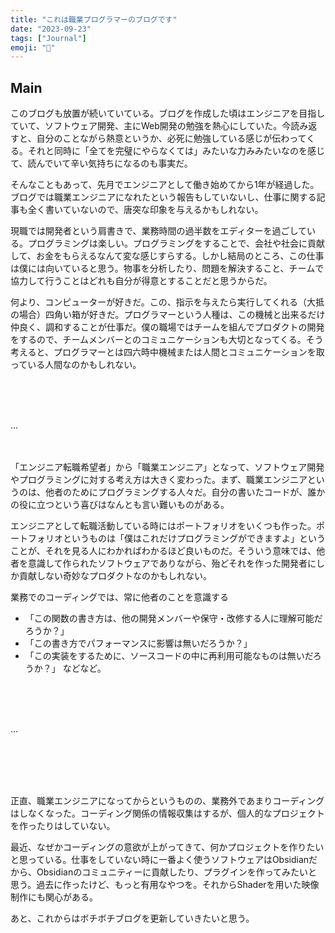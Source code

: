 ```yaml
---
title: "これは職業プログラマーのブログです"
date: "2023-09-23"
tags: ["Journal"]
emoji: "🤞"
---
```


## Main
このブログも放置が続いていている。ブログを作成した頃はエンジニアを目指していて、ソフトウェア開発、主にWeb開発の勉強を熱心にしていた。今読み返すと、自分のことながら熱意というか、必死に勉強している感じが伝わってくる。それと同時に「全てを完璧にやらなくては」みたいな力みみたいなのを感じて、読んでいて辛い気持ちになるのも事実だ。

そんなこともあって、先月でエンジニアとして働き始めてから1年が経過した。ブログでは職業エンジニアになれたという報告もしていないし、仕事に関する記事も全く書いていないので、唐突な印象を与えるかもしれない。

現職では開発者という肩書きで、業務時間の過半数をエディターを過ごしている。プログラミングは楽しい。プログラミングをすることで、会社や社会に貢献して、お金をもらえるなんて変な感じすらする。しかし結局のところ、この仕事は僕には向いていると思う。物事を分析したり、問題を解決すること、チームで協力して行うことはどれも自分が得意とすることだと思うからだ。

何より、コンピューターが好きだ。この、指示を与えたら実行してくれる（大抵の場合）四角い箱が好きだ。プログラマーという人種は、この機械と出来るだけ仲良く、調和することが仕事だ。僕の職場ではチームを組んでプロダクトの開発をするので、チームメンバーとのコミュニケーションも大切となってくる。そう考えると、プログラマーとは四六時中機械または人間とコミュニケーションを取っている人間なのかもしれない。

</br>
</br>
</br>

…
</br>
</br>
</br>


「エンジニア転職希望者」から「職業エンジニア」となって、ソフトウェア開発やプログラミングに対する考え方は大きく変わった。まず、職業エンジニアというのは、他者のためにプログラミングする人々だ。自分の書いたコードが、誰かの役に立つという喜びはなんとも言い難いものがある。

エンジニアとして転職活動している時にはポートフォリオをいくつも作った。ポートフォリオというものは「僕はこれだけプログラミングができますよ」ということが、それを見る人にわかればわかるほど良いものだ。そういう意味では、他者を意識して作られたソフトウェアでありながら、殆どそれを作った開発者にしか貢献しない奇妙なプロダクトなのかもしれない。

業務でのコーディングでは、常に他者のことを意識する
</br>


- 「この関数の書き方は、他の開発メンバーや保守・改修する人に理解可能だろうか？」
- 「この書き方でパフォーマンスに影響は無いだろうか？」
- 「この実装をするために、ソースコードの中に再利用可能なものは無いだろうか？」
などなど。

</br>
</br>
</br>

…

</br>
</br>
</br>
</br>



正直、職業エンジニアになってからというものの、業務外であまりコーディングはしなくなった。コーディング関係の情報収集はするが、個人的なプロジェクトを作ったりはしていない。

最近、なぜかコーディングの意欲が上がってきて、何かプロジェクトを作りたいと思っている。仕事をしていない時に一番よく使うソフトウェアはObsidianだから、Obsidianのコミュニティーに貢献したり、プラグインを作ってみたいと思う。過去に作ったけど、もっと有用なやつを。それからShaderを用いた映像制作にも関心がある。

あと、これからはボチボチブログを更新していきたいと思う。
